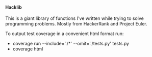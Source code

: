 #### Hacklib

This is a giant library of functions I've written while trying
to solve programming problems. Mostly from HackerRank and Project Euler.


To output test coverage in a convenient html format run:
* coverage run --include='./*' --omit='./tests.py' tests.py
* coverage html
